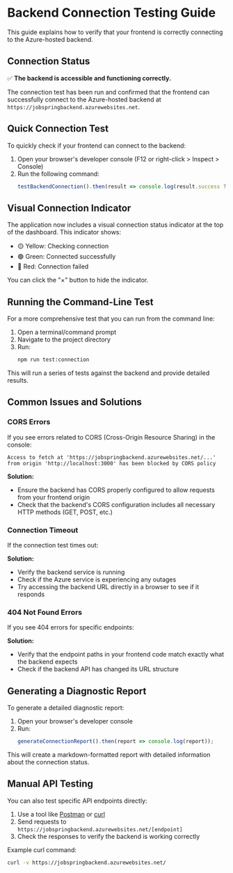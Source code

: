 # Backend Connection Testing Guide

This guide explains how to verify that your frontend is correctly connecting to the Azure-hosted backend.

## Connection Status

✅ **The backend is accessible and functioning correctly.**

The connection test has been run and confirmed that the frontend can successfully connect to the Azure-hosted backend at `https://jobspringbackend.azurewebsites.net`.

## Quick Connection Test

To quickly check if your frontend can connect to the backend:

1. Open your browser's developer console (F12 or right-click > Inspect > Console)
2. Run the following command:
   ```javascript
   testBackendConnection().then(result => console.log(result.success ? 'Connected!' : 'Failed to connect'));
   ```

## Visual Connection Indicator

The application now includes a visual connection status indicator at the top of the dashboard. This indicator shows:

- 🟡 Yellow: Checking connection
- 🟢 Green: Connected successfully
- 🔴 Red: Connection failed

You can click the "×" button to hide the indicator.

## Running the Command-Line Test

For a more comprehensive test that you can run from the command line:

1. Open a terminal/command prompt
2. Navigate to the project directory
3. Run:
   ```bash
   npm run test:connection
   ```

This will run a series of tests against the backend and provide detailed results.

## Common Issues and Solutions

### CORS Errors

If you see errors related to CORS (Cross-Origin Resource Sharing) in the console:

```
Access to fetch at 'https://jobspringbackend.azurewebsites.net/...' from origin 'http://localhost:3000' has been blocked by CORS policy
```

**Solution:**
- Ensure the backend has CORS properly configured to allow requests from your frontend origin
- Check that the backend's CORS configuration includes all necessary HTTP methods (GET, POST, etc.)

### Connection Timeout

If the connection test times out:

**Solution:**
- Verify the backend service is running
- Check if the Azure service is experiencing any outages
- Try accessing the backend URL directly in a browser to see if it responds

### 404 Not Found Errors

If you see 404 errors for specific endpoints:

**Solution:**
- Verify that the endpoint paths in your frontend code match exactly what the backend expects
- Check if the backend API has changed its URL structure

## Generating a Diagnostic Report

To generate a detailed diagnostic report:

1. Open your browser's developer console
2. Run:
   ```javascript
   generateConnectionReport().then(report => console.log(report));
   ```

This will create a markdown-formatted report with detailed information about the connection status.

## Manual API Testing

You can also test specific API endpoints directly:

1. Use a tool like [Postman](https://www.postman.com/) or [curl](https://curl.se/)
2. Send requests to `https://jobspringbackend.azurewebsites.net/[endpoint]`
3. Check the responses to verify the backend is working correctly

Example curl command:
```bash
curl -v https://jobspringbackend.azurewebsites.net/ 